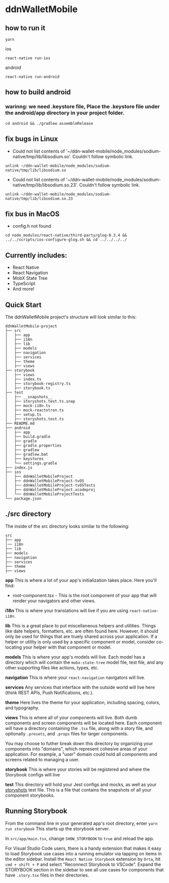 #  ddnWalletMobile

## how to run it

```
yarn
```

ios
```
react-native run-ios
```

android
```
react-native run-android
```

## how to build android

### warinng: we need .keystore file, Place the .keystore file under the android/app directory in your project folder.
```
cd android && ./gradlew assembleRelease
```

## fix bugs in Linux

- Could not list contents of '~/ddn-wallet-mobile/node_modules/sodium-native/tmp/lib/libsodium.so'. Couldn't follow symbolic link.

```
unlink ~/ddn-wallet-mobile/node_modules/sodium-native/tmp/lib/libsodium.so
```
- Could not list contents of '~/ddn-wallet-mobile/node_modules/sodium-native/tmp/lib/libsodium.so.23'. Couldn't follow symbolic link.

```
unlink ~/ddn-wallet-mobile/node_modules/sodium-native/tmp/lib/libsodium.so.23
```

## fix bus in MacOS

- config.h not found
```
cd node_modules/react-native/third-party/glog-0.3.4 && ../../scripts/ios-configure-glog.sh && cd ../../../../
```


## Currently includes:

* React Native
* React Navigation
* MobX State Tree
* TypeScript
* And more!

## Quick Start

The ddnWalletMobile project's structure will look similar to this:

```
ddnWalletMobile-project
├── src
│   ├── app
│   ├── i18n
│   ├── lib
│   ├── models
│   ├── navigation
│   ├── services
│   ├── theme
│   ├── views
├── storybook
│   ├── views
│   ├── index.ts
│   ├── storybook-registry.ts
│   ├── storybook.ts
├── test
│   ├── __snapshots__
│   ├── storyshots.test.ts.snap
│   ├── mock-i18n.ts
│   ├── mock-reactotron.ts
│   ├── setup.ts
│   ├── storyshots.test.ts
├── README.md
├── android
│   ├── app
│   ├── build.gradle
│   ├── gradle
│   ├── gradle.properties
│   ├── gradlew
│   ├── gradlew.bat
│   ├── keystores
│   └── settings.gradle
├── index.js
├── ios
│   ├── ddnWalletMobileProject
│   ├── ddnWalletMobileProject-tvOS
│   ├── ddnWalletMobileProject-tvOSTests
│   ├── ddnWalletMobileProject.xcodeproj
│   └── ddnWalletMobileProjectTests
└── package.json
```

## ./src directory

The inside of the src directory looks similar to the following:

```
src
├── app
│── i18n
├── lib
├── models
├── navigation
├── services
├── theme
├── views
```

**app**
This is where a lot of your app's initialization takes place. Here you'll find:
* root-component.tsx - This is the root component of your app that will render your navigators and other views.

**i18n**
This is where your translations will live if you are using `react-native-i18n`.

**lib**
This is a great place to put miscellaneous helpers and utilities. Things like date helpers, formatters, etc. are often found here. However, it should only be used for things that are truely shared across your application. If a helper or utility is only used by a specific component or model, consider co-locating your helper with that component or model.

**models**
This is where your app's models will live. Each model has a directory which will contain the `mobx-state-tree` model file, test file, and any other supporting files like actions, types, etc.

**navigation**
This is where your `react-navigation` navigators will live.

**services**
Any services that interface with the outside world will live here (think REST APIs, Push Notifications, etc.).

**theme**
Here lives the theme for your application, including spacing, colors, and typography.

**views**
This is where all of your components will live. Both dumb components and screen components will be located here. Each component will have a directory containing the `.tsx` file, along with a story file, and optionally `.presets`, and `.props` files for larger components.

You may choose to futher break down this directory by organizing your components into "domains", which represent cohesive areas of your application. For example, a "user" domain could hold all components and screens related to managing a user.

**storybook**
This is where your stories will be registered and where the Storybook configs will live

**test**
This directory will hold your Jest configs and mocks, as well as your [storyshots](https://github.com/storybooks/storybook/tree/master/addons/storyshots) test file. This is a file that contains the snapshots of all your component storybooks.

## Running Storybook
From the command line in your generated app's root directory, enter `yarn run storybook`
This starts up the storybook server.

In `src/app/main.tsx`, change `SHOW_STORYBOOK` to `true` and reload the app.

For Visual Studio Code users, there is a handy extension that makes it easy to load Storybook use cases into a running emulator via tapping on items in the editor sidebar. Install the `React Native Storybook` extension by `Orta`, hit `cmd + shift + P` and select "Reconnect Storybook to VSCode". Expand the STORYBOOK section in the sidebar to see all use cases for components that have `.story.tsx` files in their directories.